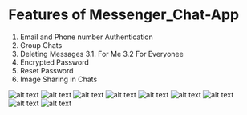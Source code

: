 # Features of Messenger_Chat-App
1. Email and Phone number Authentication
2. Group Chats
3. Deleting Messages
   3.1. For Me
   3.2 For Everyonee
4. Encrypted Password
5. Reset Password
6. Image Sharing in Chats   


![alt text](ChatPage.png) ![alt text](<Create Group Chat.png>) ![alt text](HomePage.png) ![alt text](<Login Page.png>) ![alt text](<RealTime Chatting1.png>) ![alt text](<RealTime Chatting2.png>) ![alt text](<Search User.png>) ![alt text](<SignUp Page.png>) ![alt text](<User Profile.png>)      

